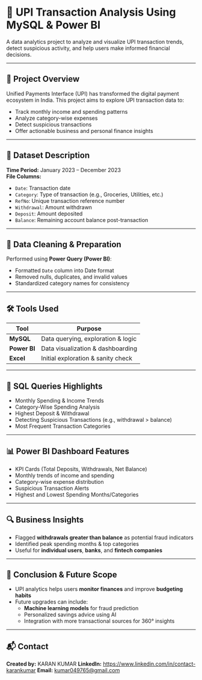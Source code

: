 # 💸 UPI Transaction Analysis Using MySQL & Power BI

A data analytics project to analyze and visualize UPI transaction trends, detect suspicious activity, and help users make informed financial decisions.

---

## 📌 Project Overview

Unified Payments Interface (UPI) has transformed the digital payment ecosystem in India. This project aims to explore UPI transaction data to:
- Track monthly income and spending patterns
- Analyze category-wise expenses
- Detect suspicious transactions
- Offer actionable business and personal finance insights

---

## 📂 Dataset Description

**Time Period:** January 2023 – December 2023  
**File Columns:**
- `Date`: Transaction date  
- `Category`: Type of transaction (e.g., Groceries, Utilities, etc.)  
- `RefNo`: Unique transaction reference number  
- `Withdrawal`: Amount withdrawn  
- `Deposit`: Amount deposited  
- `Balance`: Remaining account balance post-transaction  

---

## 🧹 Data Cleaning & Preparation

Performed using **Power Query (Power BI)**:
- Formatted `Date` column into Date format
- Removed nulls, duplicates, and invalid values
- Standardized category names for consistency

---

## 🛠️ Tools Used

| Tool        | Purpose                             |
|-------------|-------------------------------------|
| **MySQL**   | Data querying, exploration & logic  |
| **Power BI**| Data visualization & dashboarding   |
| **Excel**   | Initial exploration & sanity check  |

---

## 🧾 SQL Queries Highlights

- Monthly Spending & Income Trends  
- Category-Wise Spending Analysis  
- Highest Deposit & Withdrawal  
- Detecting Suspicious Transactions (e.g., withdrawal > balance)  
- Most Frequent Transaction Categories

---

## 📊 Power BI Dashboard Features

- KPI Cards (Total Deposits, Withdrawals, Net Balance)
- Monthly trends of income and spending
- Category-wise expense distribution
- Suspicious Transaction Alerts
- Highest and Lowest Spending Months/Categories

---

## 🔍 Business Insights

- Flagged **withdrawals greater than balance** as potential fraud indicators  
- Identified peak spending months & top categories  
- Useful for **individual users**, **banks**, and **fintech companies**

---

## 🧠 Conclusion & Future Scope

- UPI analytics helps users **monitor finances** and improve **budgeting habits**
- Future upgrades can include:
  - **Machine learning models** for fraud prediction
  - Personalized savings advice using AI
  - Integration with more transactional sources for 360° insights

---

## 📬 Contact

**Created by:** KARAN KUMAR
**LinkedIn:** https://www.linkedin.com/in/contact-karankumar
**Email:** kumar049765@gmail.com
